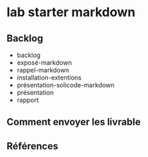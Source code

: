 # lab starter markdown

<!-- TODO : Introduction : 
- première lab, 
- lab suivant : lab-gitflow
-->

## Backlog

- backlog
- exposé-markdown
- rappel-markdown
- installation-extentions
- présentation-solicode-markdown
- présentation
- rapport

## Comment envoyer les livrable 

<!-- TODO : Explication de gitflow et pullrequest -->
  
## Références 

<!-- TODO : ajouter une référence -->